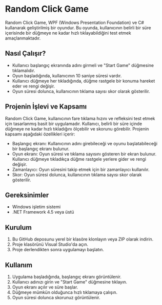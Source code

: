 # Random Click Game

Random Click Game, WPF (Windows Presentation Foundation) ve C# kullanarak geliştirilmiş bir oyundur. Bu oyunda, kullanıcının belirli bir süre içerisinde bir düğmeye ne kadar hızlı tıklayabildiğini test etmek amaçlanmaktadır.

## Nasıl Çalışır?

- Kullanıcı başlangıç ekranında adını girmeli ve "Start Game" düğmesine tıklamalıdır.
- Oyun başladığında, kullanıcının 10 saniye süresi vardır.
- Kullanıcı düğmeye her tıkladığında, düğme rastgele bir konuma hareket eder ve rengi değişir.
- Oyun süresi dolunca, kullanıcının tıklama sayısı skor olarak gösterilir.

## Projenin İşlevi ve Kapsamı

Random Click Game, kullanıcının fare tıklama hızını ve refleksini test etmek için tasarlanmış basit bir uygulamadır. Kullanıcı, belirli bir süre içinde düğmeye ne kadar hızlı tıkladığını ölçebilir ve skorunu görebilir. Projenin kapsamı aşağıdaki özellikleri içerir:

- Başlangıç ekranı: Kullanıcının adını girebileceği ve oyunu başlatabileceği bir başlangıç ekranı bulunur.
- Oyun ekranı: Oyun süresi ve tıklama sayısını gösteren bir ekran bulunur. Kullanıcı düğmeye tıkladıkça düğme rastgele yerlere gider ve rengi değişir.
- Zamanlayıcı: Oyun süresini takip etmek için bir zamanlayıcı kullanılır.
- Skor: Oyun süresi dolunca, kullanıcının tıklama sayısı skor olarak gösterilir.

## Gereksinimler

- Windows işletim sistemi
- .NET Framework 4.5 veya üstü

## Kurulum

1. Bu GitHub deposunu yerel bir klasöre klonlayın veya ZIP olarak indirin.
2. Proje klasörünü Visual Studio'da açın.
3. Proje derlendikten sonra uygulamayı başlatın.

## Kullanım

1. Uygulama başladığında, başlangıç ekranı görüntülenir.
2. Kullanıcı adınızı girin ve "Start Game" düğmesine tıklayın.
3. Oyun ekranı açılır ve süre başlar.
4. Düğmeye mümkün olduğunca hızlı tıklamaya çalışın.
5. Oyun süresi dolunca skorunuz görüntülenir.
